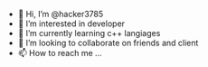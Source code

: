 - 👋 Hi, I’m @hacker3785
- 👀 I’m interested in developer
- 🌱 I’m currently learning c++ langiages
- 💞️ I’m looking to collaborate on friends and client
- 📫 How to reach me ...

<!---
hacker3785/hacker3785 is a ✨ special ✨ repository because its `README.md` (this file) appears on your GitHub profile.
You can click the Preview link to take a look at your changes.
--->

